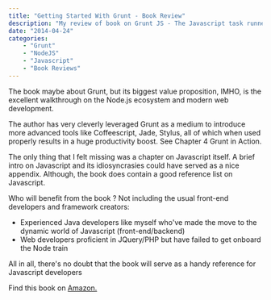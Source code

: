 ```yaml
---
title: "Getting Started With Grunt - Book Review"
description: "My review of book on Grunt JS - The Javascript task runner"
date: "2014-04-24"
categories:
    - "Grunt"
    - "NodeJS"
    - "Javascript"
    - "Book Reviews"
---
```

The book maybe about Grunt, but its biggest value proposition, IMHO, is the
excellent walkthrough on the Node.js ecosystem and modern web development.

The author has very cleverly leveraged Grunt as a medium to introduce more
advanced tools like Coffeescript, Jade, Stylus, all of which when used
properly results in a huge productivity boost. See Chapter 4 Grunt in Action.

The only thing that I felt missing was a chapter on Javascript itself.
A brief intro on Javascript and its idiosyncrasies could have served as a nice
appendix. Although, the book does contain a good reference list on Javascript.

Who will benefit from the book ? Not including the usual front-end developers
and framework creators:

  * Experienced Java developers like myself who've made the move to the dynamic
world of Javascript (front-end/backend)
  * Web developers proficient in JQuery/PHP but have failed to get onboard the
Node train

All in all, there's no doubt that the book will serve as a handy reference for
Javascript developers

Find this book on [Amazon.](http://www.amazon.com/Getting-Started-Grunt-JavaScript-Runner/dp/1783980621/ref=cm_rdp_product)
